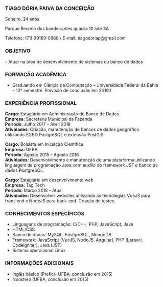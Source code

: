  ###  TIAGO DÓRIA PAIVA DA CONCEIÇÃO <br/>
<p> Solteiro, 24 anos </p>
<p> Parque Recreio dos bandeirantes quadra 10 lote 3A</p> 
<p> Telefone: (71) 99189-0688 / E-mail: tiagodoriap@gmail.com</p> 

### OBJETIVO

<p> - Atuar na área de desenvolvimento de sistemas ou banco de dados </p> 


### FORMAÇÃO ACADÊMICA

- Graduando em Ciência da Computação – Universidade Federal da Bahia – 10º semestre. Previsão de conclusão em 2019.1

### EXPERIÊNCIA PROFISSIONAL

<strong>Cargo:</strong>  Estagiário em Administração de Banco de Dados<br/>
<strong>Empresa:</strong> Secretaria Municipal da Fazenda<br/>
<strong>Período:</strong>  Julho 2017 – Abril 2018<br/>
<strong>Atividades:</strong>  Criação, manutenção de bancos de dados geográfico utilizando SGBD PostgreSQL e extensão PostGIS. 

<strong>Cargo:</strong> Bolsista em Iniciação Científica<br/>
<strong>Empresa:</strong> UFBA<br/>
<strong>Período:</strong> Agosto 2015 – Agosto 2016<br/>
<strong>Atividades:</strong> Desenvolvimento e manutenção de uma plataforma utilizando linguagem de programação Java com auxílio do framework JSF e banco de dados PostgreSQL.

<strong>Cargo:</strong> Estagiário em desenvolvimento web<br/>
<strong>Empresa:</strong> Tag Tech<br/>
<strong>Período:</strong>  Março 2018 – Atual <br/>
<strong>Atividades:</strong>  Desenvolver websites utilizando as tecnologias VueJS para front-end e NodeJS para back-end. Criação de testes. 



### CONHECIMENTOS ESPECÍFICOS

- Linguagens de programação: C/C++, PHP, JavaScript, Java
- HTML/CSS
- Banco de dados: MySQL, PostgreSQL, MongoDB
- Framework: JavaScript (VueJS, NodeJS, Angular), PHP (Laravel, CodeIgniter), Java (JSF)
- Sistema operacional Linux

### INFORMAÇÕES ADICIONAIS

- Inglês básico (Profici- UFBA, conclusão em 2015)
- Noosfero (UFBA, conclusão em 2015)
